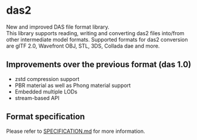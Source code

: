 # das2

New and improved DAS file format library.  
This library supports reading, writing and converting das2 files into/from other intermediate model formats.
Supported formats for das2 conversion are glTF 2.0, Wavefront OBJ, STL, 3DS, Collada dae and more.

## Improvements over the previous format (das 1.0)

* zstd compression support
* PBR material as well as Phong material support
* Embedded multiple LODs  
* stream-based API

## Format specification

Please refer to [SPECIFICATION.md](SPECIFICATION.md) for more information.
